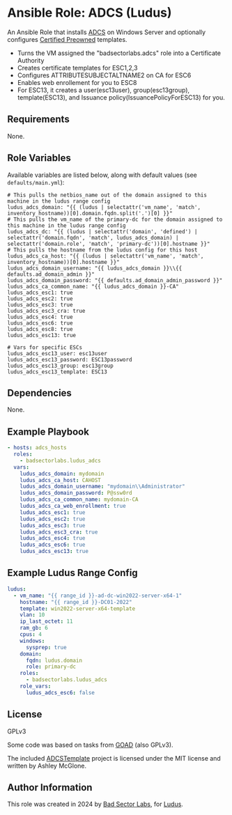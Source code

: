 # Ansible Role: ADCS (Ludus)

An Ansible Role that installs [ADCS](https://learn.microsoft.com/en-us/windows-server/identity/ad-cs/active-directory-certificate-services-overview) on Windows Server and optionally configures [Certified Preowned](https://specterops.io/wp-content/uploads/sites/3/2022/06/Certified_Pre-Owned.pdf) templates.

- Turns the VM assigned the "badsectorlabs.adcs" role into a Certificate Authority
- Creates certificate templates for ESC1,2,3
- Configures ATTRIBUTESUBJECTALTNAME2 on CA for ESC6
- Enables web enrollement for you to ESC8
- For ESC13, it creates a user(esc13user), group(esc13group), template(ESC13), and Issuance policy(IssuancePolicyForESC13) for you.


## Requirements

None.

## Role Variables

Available variables are listed below, along with default values (see `defaults/main.yml`):

    # This pulls the netbios_name out of the domain assigned to this machine in the ludus range config
    ludus_adcs_domain: "{{ (ludus | selectattr('vm_name', 'match', inventory_hostname))[0].domain.fqdn.split('.')[0] }}"
    # This pulls the vm_name of the primary-dc for the domain assigned to this machine in the ludus range config
    ludus_adcs_dc: "{{ (ludus | selectattr('domain', 'defined') | selectattr('domain.fqdn', 'match', ludus_adcs_domain) | selectattr('domain.role', 'match', 'primary-dc'))[0].hostname }}"
    # This pulls the hostname from the ludus config for this host
    ludus_adcs_ca_host: "{{ (ludus | selectattr('vm_name', 'match', inventory_hostname))[0].hostname }}"
    ludus_adcs_domain_username: "{{ ludus_adcs_domain }}\\{{ defaults.ad_domain_admin }}"
    ludus_adcs_domain_password: "{{ defaults.ad_domain_admin_password }}"
    ludus_adcs_ca_common_name: "{{ ludus_adcs_domain }}-CA"
    ludus_adcs_esc1: true
    ludus_adcs_esc2: true
    ludus_adcs_esc3: true
    ludus_adcs_esc3_cra: true
    ludus_adcs_esc4: true
    ludus_adcs_esc6: true
    ludus_adcs_esc8: true
    ludus_adcs_esc13: true

    # Vars for specific ESCs
    ludus_adcs_esc13_user: esc13user
    ludus_adcs_esc13_password: ESC13password
    ludus_adcs_esc13_group: esc13group
    ludus_adcs_esc13_template: ESC13

## Dependencies

None.

## Example Playbook

```yaml
- hosts: adcs_hosts
  roles:
    - badsectorlabs.ludus_adcs
  vars:
    ludus_adcs_domain: mydomain
    ludus_adcs_ca_host: CAHOST
    ludus_adcs_domain_username: "mydomain\\Administrator"
    ludus_adcs_domain_password: P@ssw0rd
    ludus_adcs_ca_common_name: mydomain-CA
    ludus_adcs_ca_web_enrollment: true
    ludus_adcs_esc1: true
    ludus_adcs_esc2: true
    ludus_adcs_esc3: true
    ludus_adcs_esc3_cra: true
    ludus_adcs_esc4: true
    ludus_adcs_esc6: true
    ludus_adcs_esc13: true
```

## Example Ludus Range Config

```yaml
ludus:
  - vm_name: "{{ range_id }}-ad-dc-win2022-server-x64-1"
    hostname: "{{ range_id }}-DC01-2022"
    template: win2022-server-x64-template
    vlan: 10
    ip_last_octet: 11
    ram_gb: 6
    cpus: 4
    windows:
      sysprep: true
    domain:
      fqdn: ludus.domain
      role: primary-dc
    roles:
      - badsectorlabs.ludus_adcs
    role_vars:
      ludus_adcs_esc6: false
```

## License

GPLv3

Some code was based on tasks from [GOAD](https://github.com/Orange-Cyberdefense/GOAD) (also GPLv3).

The included [ADCSTemplate](https://github.com/GoateePFE/ADCSTemplate) project is licensed under the MIT license and written by Ashley McGlone.

## Author Information

This role was created in 2024 by [Bad Sector Labs](https://badsectorlabs.com/), for [Ludus](https://ludus.cloud/).
